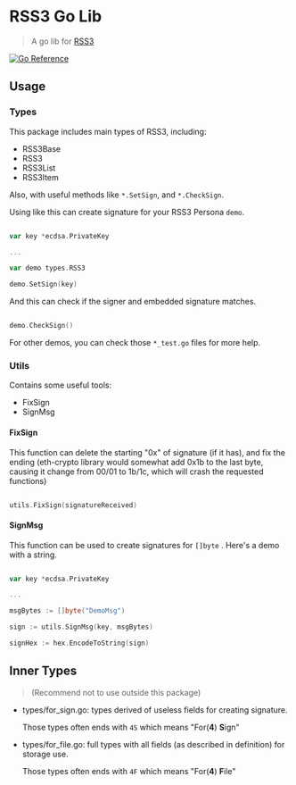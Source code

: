 # RSS3 Go Lib

> A go lib for [RSS3](https://rss3.io)

[![Go Reference](https://pkg.go.dev/badge/github.com/nyawork/rss3go_lib.svg)](https://pkg.go.dev/github.com/nyawork/rss3go_lib)

## Usage

### Types

This package includes main types of RSS3, including:

- RSS3Base
- RSS3
- RSS3List
- RSS3Item

Also, with useful methods like `*.SetSign`, and `*.CheckSign`.

Using like this can create signature for your RSS3 Persona `demo`.

``` go

var key *ecdsa.PrivateKey

...

var demo types.RSS3

demo.SetSign(key)

```

And this can check if the signer and embedded signature matches.

``` go

demo.CheckSign()

```

For other demos, you can check those `*_test.go` files for more help.

### Utils

Contains some useful tools:

- FixSign
- SignMsg

#### FixSign

This function can delete the starting "0x" of signature (if it has), and fix the ending (eth-crypto library would somewhat add 0x1b to the last byte, causing it change from 00/01 to 1b/1c, which will crash the requested functions)

``` go

utils.FixSign(signatureReceived)

```

#### SignMsg

This function can be used to create signatures for `[]byte` . Here's a demo with a string.

``` go

var key *ecdsa.PrivateKey

...

msgBytes := []byte("DemoMsg")

sign := utils.SignMsg(key, msgBytes)

signHex := hex.EncodeToString(sign)

```

## Inner Types 

> (Recommend not to use outside this package)

- types/for_sign.go: types derived of useless fields for creating signature.
  
  Those types often ends with `4S` which means "For(**4**) **S**ign"
  
- types/for_file.go: full types with all fields (as described in definition) for storage use.

  Those types often ends with `4F` which means "For(**4**) **F**ile"
